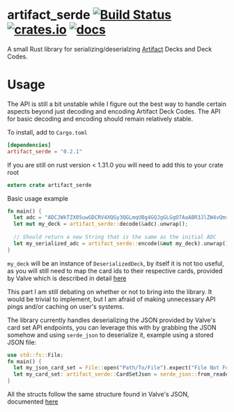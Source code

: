 # artifact_serde [![Build Status](https://travis-ci.com/AlecGoncharow/artifact_serde.svg?branch=master)](https://travis-ci.com/AlecGoncharow/artifact_serde) [![crates.io](https://img.shields.io/crates/v/artifact_serde.svg)](https://crates.io/crates/artifact_serde) [![docs](https://docs.rs/artifact_serde/badge.svg)](https://docs.rs/artifact_serde/)

A small Rust library for serializing/deserialzing [Artifact](https://playartifact.com) Decks and Deck Codes.

# Usage
The API is still a bit unstable while I figure out the best way to handle certain aspects beyond just decoding and encoding Artifact Deck Codes. The API for basic decoding and encoding should remain relatively stable.  

To install, add to `Cargo.toml`
```toml
[dependencies]
artifact_serde = "0.2.1"
```

If you are still on rust version < 1.31.0 you will need to add this to your crate root
```rust
extern crate artifact_serde
```

Basic usage example  
```rust
fn main() {
  let adc = "ADCJWkTZX05uwGDCRV4XQGy3QGLmqUBg4GQJgGLGgO7AaABR3JlZW4vQmxhY2sgRXhhbXBsZQ__";
  let mut my_deck = artifact_serde::decode(&adc).unwrap();
  
  // Should return a new String that is the same as the initial ADC
  let my_serialized_adc = artifact_serde::encode(&mut my_deck).unwrap();
}
```
`my_deck` will be an instance of `DeserializedDeck`, by itself it is not too useful, as you will still need to map the 
card ids to their respective cards, provided by Valve which is described in detail [here](https://github.com/ValveSoftware/ArtifactDeckCode#card-set-api)

This part I am still debating on whether or not to bring into the library. It would be trivial to implement, but I am afraid
of making unnecessary API pings and/or caching on user's systems.

The library currently handles deserializing the JSON provided by Valve's card set API endpoints, you can leverage this with 
by grabbing the JSON somehow and using `serde_json` to deserialize it, example using a stored JSON file: 
```rust
use std::fs::File;
fn main() {
  let my_json_card_set = File::open("Path/To/File").expect("File Not Found");
  let my_card_set: artifact_serde::CardSetJson = serde_json::from_reader(my_json_card_set).unwrap();
}
```
All the structs follow the same structure found in Valve's JSON, documented [here](https://docs.rs/artifact_serde/*/artifact_serde/struct.CardSetJson.html)
